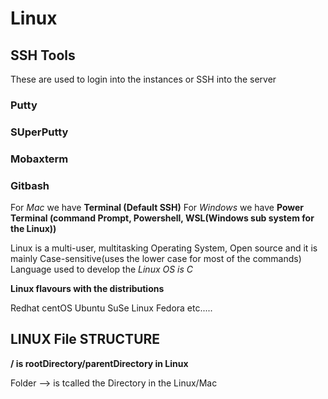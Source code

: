 # Linux

## SSH Tools

These are used to login into the instances or SSH into the server

### Putty
### SUperPutty
### Mobaxterm
### Gitbash

For *Mac* we have **Terminal (Default SSH)**
For *Windows* we have **Power Terminal (command Prompt, Powershell, WSL(Windows sub system for the Linux))**


Linux is a multi-user, multitasking Operating System, Open source and it is mainly Case-sensitive(uses the lower case for most of the commands)
Language used to develop the *Linux OS is C*

**Linux flavours with the distributions**

Redhat
centOS
Ubuntu
SuSe Linux 
Fedora etc.....


## LINUX File STRUCTURE


**/ is rootDirectory/parentDirectory in Linux**

Folder --> is tcalled the Directory in the Linux/Mac


